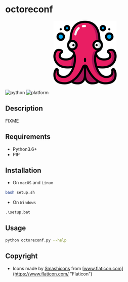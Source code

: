# octoreconf

<p align="center">
  <img width="200" height="200" src="ressources/logo.png">
</p>

![python](https://img.shields.io/badge/python-3.6+-blue.svg)
![platform](https://img.shields.io/badge/platform-macOS%2FLinux%2FWindows-blue.svg)

## Description

FIXME

## Requirements

- Python3.6+
- PIP

## Installation

- On `macOS` and `Linux`

```bash
bash setup.sh
```

- On `Windows`

```batch
.\setup.bat
```

## Usage

```bash
python octoreconf.py --help
```

## Copyright

- Icons made by [Smashicons](https://www.flaticon.com/authors/smashicons "Smashicons") from [www.flaticon.com](https://www.flaticon.com/ "Flaticon")
